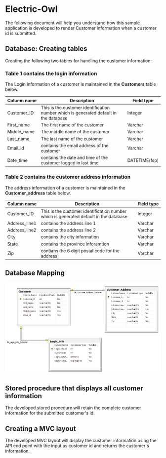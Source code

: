 # Electric-Owl

The following document will help you understand how this sample application is developed to render Customer information when a customer id is submitted.

## Database: Creating tables

Creating the following two tables for handling the customer information:

### Table 1 contains the login information

The Login information of a customer is maintained in the **Customers** table below.

| **Column&nbsp;name** | **Description** | **Field&nbsp;type** | 
| --------------- | --------------- | -------------- | 
| Customer_ID | This is the customer identification number which is generated default in the database | Integer |
| First_name  | The first name of the customer | Varchar | 
| Middle_name | The middle name of the customer | Varchar | 
| Last_name   | The last name of the customer | Varchar | 
| Email_id    | contains the email address of the customer | Varchar | 
| Date_time   | contains the date and time of the customer logged in last time |  DATETIME(fsp) |

### Table 2 contains the customer address information

The address information of a customer is maintained in the **Customer_address** table below.

| **Column&nbsp;name** | **Description** | **Field&nbsp;type** | 
| --------------- | --------------- | -------------- | 
| Customer_ID | This is the customer identification number which is generated default in the database | Integer |
| Address_line1  | contains the address line 1 | Varchar | 
| Address_line2 | contains the address line 2 | Varchar | 
| City   | contains the city information | Varchar | 
| State    | contains the province inforamtion | Varchar | 
| Zip | contians the 6 digit postal code for the address | Varchar | 

## Database Mapping

![Mapping-tables](/Mapping-tables.PNG)

## Stored procedure that displays all customer information

The developed stored procedure will retain the complete customer information for the submitted customer's id.

## Creating a MVC layout 

The developed MVC layout will display the customer information using the API end point with the input as customer id and returns the customer's information.
